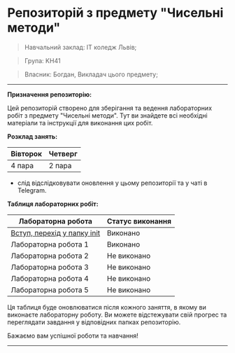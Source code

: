 # Репозиторій з предмету "Чисельні методи"
> Навчальний заклад: ІТ коледж Львів;

> Група: KН41

> Власник: Богдан, Викладач цього предмету;
---

**Призначення репозиторію:**

Цей репозиторій створено для зберігання та ведення лабораторних робіт з предмету "Чисельні методи". Тут ви знайдете всі необхідні матеріали та інструкції для виконання цих робіт.

**Розклад занять:**

| Вівторок | Четверг |
|---|---|
| 4 пара | 2 пара |

- слід відслідковувати оновлення у цьому репозиторії та у чаті в Telegram.

**Таблиця лабораторних робіт:**

| Лабораторна робота | Статус виконання |
|--------------------|------------------|
| [Вступ, перехід у папку init](init/README.md) | Виконано |
| Лабораторна робота 1 | Виконано |
| Лабораторна робота 2 | Не виконано |
| Лабораторна робота 3 | Не виконано |
| Лабораторна робота 4 | Не виконано |
| Лабораторна робота 5 | Не виконано |

Ця таблиця буде оновлюватися після кожного заняття, в якому ви виконаєте лабораторну роботу. Ви можете відстежувати свій прогрес та переглядати завдання у відповідних папках репозиторію.

Бажаємо вам успішної роботи та навчання!

---
